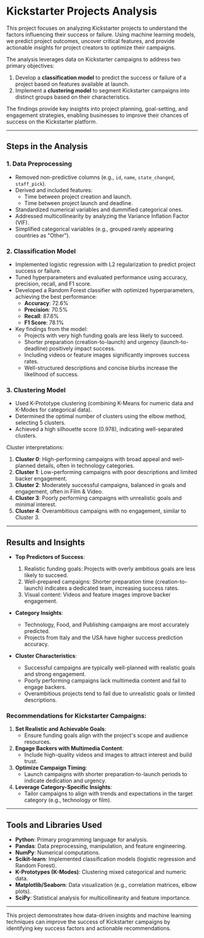# Kickstarter Projects Analysis

This project focuses on analyzing Kickstarter projects to understand the factors influencing their success or failure. Using machine learning models, we predict project outcomes, uncover critical features, and provide actionable insights for project creators to optimize their campaigns.

The analysis leverages data on Kickstarter campaigns to address two primary objectives:
1. Develop a **classification model** to predict the success or failure of a project based on features available at launch.
2. Implement a **clustering model** to segment Kickstarter campaigns into distinct groups based on their characteristics.

The findings provide key insights into project planning, goal-setting, and engagement strategies, enabling businesses to improve their chances of success on the Kickstarter platform.

---

## Steps in the Analysis

### 1. Data Preprocessing
- Removed non-predictive columns (e.g., `id`, `name`, `state_changed`, `staff_pick`).
- Derived and included features:
  - Time between project creation and launch.
  - Time between project launch and deadline.
- Standardized numerical variables and dummified categorical ones.
- Addressed multicollinearity by analyzing the Variance Inflation Factor (VIF).
- Simplified categorical variables (e.g., grouped rarely appearing countries as "Other").

### 2. Classification Model
- Implemented logistic regression with L2 regularization to predict project success or failure.
- Tuned hyperparameters and evaluated performance using accuracy, precision, recall, and F1 score.
- Developed a Random Forest classifier with optimized hyperparameters, achieving the best performance:
  - **Accuracy**: 72.6%
  - **Precision**: 70.5%
  - **Recall**: 87.6%
  - **F1 Score**: 78.1%
- Key findings from the model:
  - Projects with very high funding goals are less likely to succeed.
  - Shorter preparation (creation-to-launch) and urgency (launch-to-deadline) positively impact success.
  - Including videos or feature images significantly improves success rates.
  - Well-structured descriptions and concise blurbs increase the likelihood of success.

### 3. Clustering Model
- Used K-Prototype clustering (combining K-Means for numeric data and K-Modes for categorical data).
- Determined the optimal number of clusters using the elbow method, selecting 5 clusters.
- Achieved a high silhouette score (0.978), indicating well-separated clusters.

Cluster interpretations:
1. **Cluster 0**: High-performing campaigns with broad appeal and well-planned details, often in technology categories.
2. **Cluster 1**: Low-performing campaigns with poor descriptions and limited backer engagement.
3. **Cluster 2**: Moderately successful campaigns, balanced in goals and engagement, often in Film & Video.
4. **Cluster 3**: Poorly performing campaigns with unrealistic goals and minimal interest.
5. **Cluster 4**: Overambitious campaigns with no engagement, similar to Cluster 3.

---

## Results and Insights

- **Top Predictors of Success**:
  1. Realistic funding goals: Projects with overly ambitious goals are less likely to succeed.
  2. Well-prepared campaigns: Shorter preparation time (creation-to-launch) indicates a dedicated team, increasing success rates.
  3. Visual content: Videos and feature images improve backer engagement.

- **Category Insights**:
  - Technology, Food, and Publishing campaigns are most accurately predicted.
  - Projects from Italy and the USA have higher success prediction accuracy.

- **Cluster Characteristics**:
  - Successful campaigns are typically well-planned with realistic goals and strong engagement.
  - Poorly performing campaigns lack multimedia content and fail to engage backers.
  - Overambitious projects tend to fail due to unrealistic goals or limited descriptions.

### Recommendations for Kickstarter Campaigns:
1. **Set Realistic and Achievable Goals**:
   - Ensure funding goals align with the project's scope and audience resources.
2. **Engage Backers with Multimedia Content**:
   - Include high-quality videos and images to attract interest and build trust.
3. **Optimize Campaign Timing**:
   - Launch campaigns with shorter preparation-to-launch periods to indicate dedication and urgency.
4. **Leverage Category-Specific Insights**:
   - Tailor campaigns to align with trends and expectations in the target category (e.g., technology or film).

---

## Tools and Libraries Used

- **Python**: Primary programming language for analysis.
- **Pandas**: Data preprocessing, manipulation, and feature engineering.
- **NumPy**: Numerical computations.
- **Scikit-learn**: Implemented classification models (logistic regression and Random Forest).
- **K-Prototypes (K-Modes)**: Clustering mixed categorical and numeric data.
- **Matplotlib/Seaborn**: Data visualization (e.g., correlation matrices, elbow plots).
- **SciPy**: Statistical analysis for multicollinearity and feature importance.

---

This project demonstrates how data-driven insights and machine learning techniques can improve the success of Kickstarter campaigns by identifying key success factors and actionable recommendations.
